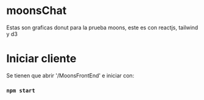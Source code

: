 # moonsChat
Estas son graficas donut para la prueba moons, este es con reactjs, tailwind y d3 

# Iniciar cliente
Se tienen que abrir '/MoonsFrontEnd' e iniciar con: 
### `npm start`


